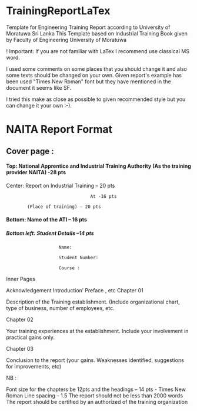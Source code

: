 # TrainingReportLaTex
Template for Engineering Training Report according to University of Moratuwa Sri Lanka
This Template based on Industrial Training Book given by Faculty of Engineering University of Moratuwa

! Important: If you are not familiar with LaTex I recommend use classical MS word.

I used some comments on some places that you should change it and also some texts should be changed on your own.
Given report's example has been used "Times New Roman" font but they have mentioned in the document it seems like SF.

I tried this make as close as possible to given recommended style but you can change it your own :-).


# NAITA Report Format

## Cover page :

#### Top: National Apprentice and Industrial Training Authority (As the training provider NAITA)  -28 pts

Center: Report on Industrial Training – 20 pts

                                    At -16 pts

            (Place of training) – 20 pts

#### Bottom: Name of the ATI – 16 pts

##### Bottom left: Student Details –14 pts

                        Name:

                        Student Number:

                        Course :

Inner Pages

Acknowledgement
Introduction’
Preface , etc
Chapter 01

Description of the Training establishment. (Include organizational chart, type of business, number of employees, etc.

Chapter 02

Your training experiences at the establishment. Include your involvement in practical gains only.

Chapter 03

Conclusion to the report (your gains. Weaknesses identified, suggestions for improvements, etc)

NB :

Font size for the chapters be 12pts and the headings – 14 pts  - Times New Roman
Line spacing – 1.5
The report should not be less than 2000 words
The report should be certified by an authorized of the training organization
